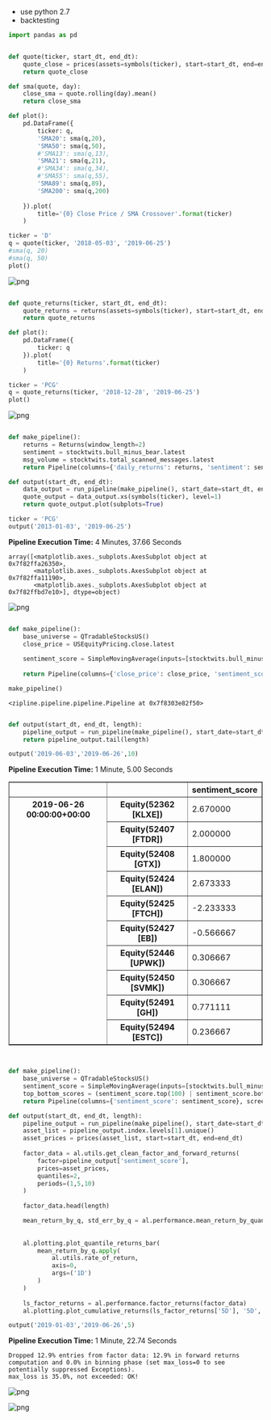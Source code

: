 - use python 2.7
- backtesting


```python
import pandas as pd


def quote(ticker, start_dt, end_dt):
    quote_close = prices(assets=symbols(ticker), start=start_dt, end=end_dt)
    return quote_close

def sma(quote, day):
    close_sma = quote.rolling(day).mean()
    return close_sma

def plot():
    pd.DataFrame({   
        ticker: q,
        'SMA20': sma(q,20),
        'SMA50': sma(q,50),
        #'SMA13': sma(q,13),
        'SMA21': sma(q,21),
        #'SMA34': sma(q,34),
        #'SMA55': sma(q,55),
        'SMA89': sma(q,89),
        'SMA200': sma(q,200)
        
    }).plot(
        title='{0} Close Price / SMA Crossover'.format(ticker)
    )

```


```python
ticker = 'D'
q = quote(ticker, '2018-05-03', '2019-06-25')
#sma(q, 20)
#sma(q, 50)
plot()

```


![png](output_1_0.png)



```python

def quote_returns(ticker, start_dt, end_dt):
    quote_returns = returns(assets=symbols(ticker), start=start_dt, end=end_dt)
    return quote_returns

def plot():
    pd.DataFrame({   
        ticker: q
    }).plot(
        title='{0} Returns'.format(ticker)
    )

```


```python
ticker = 'PCG'
q = quote_returns(ticker, '2018-12-28', '2019-06-25')
plot()
```


![png](output_3_0.png)



```python

def make_pipeline():
    returns = Returns(window_length=2)
    sentiment = stocktwits.bull_minus_bear.latest
    msg_volume = stocktwits.total_scanned_messages.latest
    return Pipeline(columns={'daily_returns': returns, 'sentiment': sentiment, 'msg_volume': msg_volume})

def output(start_dt, end_dt):
    data_output = run_pipeline(make_pipeline(), start_date=start_dt, end_date=end_dt)
    quote_output = data_output.xs(symbols(ticker), level=1)
    return quote_output.plot(subplots=True)
```


```python
ticker = 'PCG'
output('2013-01-03', '2019-06-25')
```


    



<b>Pipeline Execution Time:</b> 4 Minutes, 37.66 Seconds





    array([<matplotlib.axes._subplots.AxesSubplot object at 0x7f82ffa26350>,
           <matplotlib.axes._subplots.AxesSubplot object at 0x7f82ffa11190>,
           <matplotlib.axes._subplots.AxesSubplot object at 0x7f82ffbd7e10>], dtype=object)




![png](output_5_3.png)



```python

def make_pipeline():
    base_universe = QTradableStocksUS()
    close_price = USEquityPricing.close.latest
    
    sentiment_score = SimpleMovingAverage(inputs=[stocktwits.bull_minus_bear], window_length=3)
    
    return Pipeline(columns={'close_price': close_price, 'sentiment_score': sentiment_score}, screen=base_universe)


```


```python
make_pipeline()
```




    <zipline.pipeline.pipeline.Pipeline at 0x7f8303e82f50>




```python

def output(start_dt, end_dt, length):
    pipeline_output = run_pipeline(make_pipeline(), start_date=start_dt, end_date=end_dt)
    return pipeline_output.tail(length)
```


```python
output('2019-06-03','2019-06-26',10)
```


    



<b>Pipeline Execution Time:</b> 1 Minute, 5.00 Seconds





<div>
<table border="1" class="dataframe">
  <thead>
    <tr style="text-align: right;">
      <th></th>
      <th></th>
      <th>sentiment_score</th>
    </tr>
  </thead>
  <tbody>
    <tr>
      <th rowspan="10" valign="top">2019-06-26 00:00:00+00:00</th>
      <th>Equity(52362 [KLXE])</th>
      <td>2.670000</td>
    </tr>
    <tr>
      <th>Equity(52407 [FTDR])</th>
      <td>2.000000</td>
    </tr>
    <tr>
      <th>Equity(52408 [GTX])</th>
      <td>1.800000</td>
    </tr>
    <tr>
      <th>Equity(52424 [ELAN])</th>
      <td>2.673333</td>
    </tr>
    <tr>
      <th>Equity(52425 [FTCH])</th>
      <td>-2.233333</td>
    </tr>
    <tr>
      <th>Equity(52427 [EB])</th>
      <td>-0.566667</td>
    </tr>
    <tr>
      <th>Equity(52446 [UPWK])</th>
      <td>0.306667</td>
    </tr>
    <tr>
      <th>Equity(52450 [SVMK])</th>
      <td>0.306667</td>
    </tr>
    <tr>
      <th>Equity(52491 [GH])</th>
      <td>0.771111</td>
    </tr>
    <tr>
      <th>Equity(52494 [ESTC])</th>
      <td>0.236667</td>
    </tr>
  </tbody>
</table>
</div>




```python


def make_pipeline():
    base_universe = QTradableStocksUS()
    sentiment_score = SimpleMovingAverage(inputs=[stocktwits.bull_minus_bear],window_length=3)
    top_bottom_scores = (sentiment_score.top(100) | sentiment_score.bottom(100))
    return Pipeline(columns={'sentiment_score': sentiment_score}, screen=base_universe & top_bottom_scores)

def output(start_dt, end_dt, length):
    pipeline_output = run_pipeline(make_pipeline(), start_date=start_dt, end_date=end_dt)
    asset_list = pipeline_output.index.levels[1].unique()
    asset_prices = prices(asset_list, start=start_dt, end=end_dt)
    
    factor_data = al.utils.get_clean_factor_and_forward_returns(
        factor=pipeline_output['sentiment_score'],
        prices=asset_prices,
        quantiles=2,
        periods=(1,5,10)
    )
    
    factor_data.head(length)

    mean_return_by_q, std_err_by_q = al.performance.mean_return_by_quantile(factor_data)
    
    
    al.plotting.plot_quantile_returns_bar(
        mean_return_by_q.apply(
            al.utils.rate_of_return,
            axis=0,
            args=('1D')
        )
    )
    
    ls_factor_returns = al.performance.factor_returns(factor_data) 
    al.plotting.plot_cumulative_returns(ls_factor_returns['5D'], '5D', freq=pd.tseries.offsets.BDay());
```


```python
output('2019-01-03','2019-06-26',5)
```


    



<b>Pipeline Execution Time:</b> 1 Minute, 22.74 Seconds


    Dropped 12.9% entries from factor data: 12.9% in forward returns computation and 0.0% in binning phase (set max_loss=0 to see potentially suppressed Exceptions).
    max_loss is 35.0%, not exceeded: OK!



![png](output_11_3.png)



![png](output_11_4.png)



```python

```
